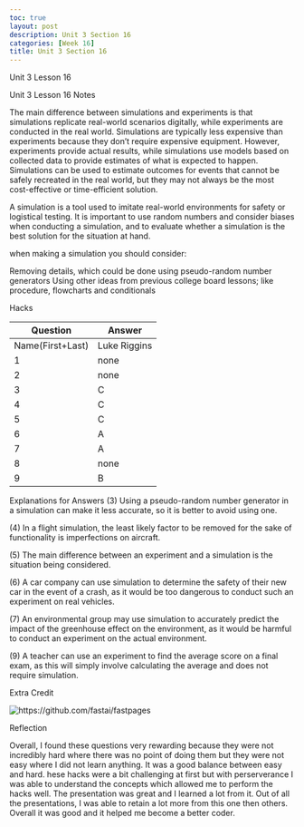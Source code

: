 ```yaml
---
toc: true
layout: post
description: Unit 3 Section 16
categories: [Week 16]
title: Unit 3 Section 16
---
```

Unit 3 Lesson 16

Unit 3 Lesson 16
Notes

The main difference between simulations and experiments is that simulations replicate real-world scenarios digitally, while experiments are conducted in the real world. Simulations are typically less expensive than experiments because they don’t require expensive equipment. However, experiments provide actual results, while simulations use models based on collected data to provide estimates of what is expected to happen. Simulations can be used to estimate outcomes for events that cannot be safely recreated in the real world, but they may not always be the most cost-effective or time-efficient solution.

A simulation is a tool used to imitate real-world environments for safety or logistical testing. It is important to use random numbers and consider biases when conducting a simulation, and to evaluate whether a simulation is the best solution for the situation at hand.

when making a simulation you should consider:

Removing details, which could be done using pseudo-random number generators Using other ideas from previous college board lessons; like procedure, flowcharts and conditionals

Hacks

| Question     | Answer |
| ---------- | ---------- |
| Name(First+Last)  | Luke Riggins|
| 1 | none |
| 2 | none |
| 3 | C |
| 4 | C |
| 5 | C |
| 6 | A |
| 7 | A |
| 8 | none |
| 9 | B |

Explanations for Answers
(3) Using a pseudo-random number generator in a simulation can make it less accurate, so it is better to avoid using one.

(4) In a flight simulation, the least likely factor to be removed for the sake of functionality is imperfections on aircraft.

(5) The main difference between an experiment and a simulation is the situation being considered.

(6) A car company can use simulation to determine the safety of their new car in the event of a crash, as it would be too dangerous to conduct such an experiment on real vehicles.

(7) An environmental group may use simulation to accurately predict the impact of the greenhouse effect on the environment, as it would be harmful to conduct an experiment on the actual environment.

(9) A teacher can use an experiment to find the average score on a final exam, as this will simply involve calculating the average and does not require simulation.

Extra Credit

![]({{site.baseurl}}/images/121.png "https://github.com/fastai/fastpages") 

Reflection

Overall, I found these questions very rewarding because they were not incredibly hard where there was no point of doing them but they were not easy where I did not learn anything. It was a good balance between easy and hard. hese hacks were a bit challenging at first but with perserverance I was able to understand the concepts which allowed me to perform the hacks well. The presentation was great and I learned a lot from it. Out of all the presentations, I was able to retain a lot more from this one then others. Overall it was good and it helped me become a better coder. 



